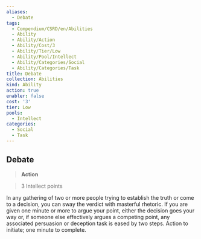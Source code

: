 ```yaml
---
aliases:
  - Debate
tags:
  - Compendium/CSRD/en/Abilities
  - Ability
  - Ability/Action
  - Ability/Cost/3
  - Ability/Tier/Low
  - Ability/Pool/Intellect
  - Ability/Categories/Social
  - Ability/Categories/Task
title: Debate
collection: Abilities
kind: Ability
action: true
enabler: false
cost: '3'
tier: Low
pools:
  - Intellect
categories:
  - Social
  - Task
---
```

## Debate    
>**Action**    
>3 Intellect points  
    
In any gathering of two or more people trying to establish the truth or come to a decision, you can sway the verdict with masterful rhetoric. If you are given one minute or more to argue your point, either the decision goes your way or, if someone else effectively argues a competing point, any associated persuasion or deception task is eased by two steps. Action to initiate; one minute to complete.